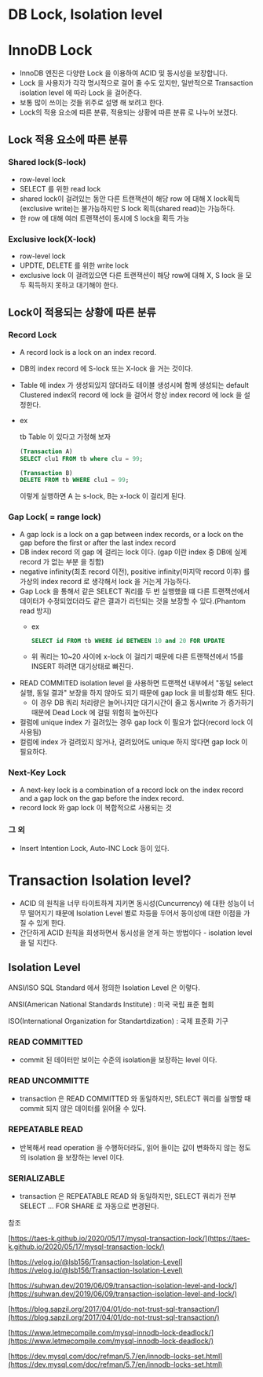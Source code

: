 # DB Lock,  Isolation level

# InnoDB Lock

- InnoDB 엔진은 다양한 Lock 을 이용하여 ACID 및 동시성을 보장합니다.
- Lock 을 사용자가 각각 명시적으로 걸어 줄 수도 있지만, 일반적으로 Transaction isolation level 에 따라 Lock 을 걸어준다.
- 보통 많이 쓰이는 것들 위주로 설명 해 보려고 한다.
- Lock의 적용 요소에 따른 분류, 적용되는 상황에 따른 분류 로 나누어 보겠다.

## Lock 적용 요소에 따른 분류

### Shared lock(S-lock)

- row-level lock
- SELECT 를 위한 read lock
- shared lock이 걸려있는 동안 다른 트랜잭션이 해당 row 에 대해 X lock획득(exclusive write)는 불가능하지만 S lock 획득(shared read)는 가능하다.
- 한 row 에 대해 여러 트랜잭션이 동시에 S lock을 획득 가능

### Exclusive lock(X-lock)

- row-level lock
- UPDTE, DELETE 를 위한 write lock
- exclusive lock 이 걸려있으면 다른 트랜잭션이 해당 row에 대해 X, S lock 을 모두 획득하지 못하고 대기해야 한다.

## Lock이 적용되는 상황에 따른 분류

### Record Lock

- A record lock is a lock on an index record.
- DB의 index record 에 S-lock 또는 X-lock 을 거는 것이다.
- Table 에 index 가 생성되있지 않더라도 테이블 생성시에 함께 생성되는 default Clustered index의 record 에 lock 을 걸어서 항상 index record 에 lock 을 설정한다.
- ex

    tb Table 이 있다고 가정해 보자

    ```sql
    (Transaction A)
    SELECT clu1 FROM tb where clu = 99;

    (Transaction B)
    DELETE FROM tb WHERE clu1 = 99; 
    ```

    이렇게 실행하면 A 는 s-lock,  B는 x-lock 이 걸리게 된다.

### Gap Lock( = range lock)

- A gap lock is a lock on a gap between index records, or a lock on the gap before the first or after the last index record
- DB index record 의 gap 에 걸리는 lock 이다. (gap 이란 index 중 DB에 실제 record 가 없는 부분 을 칭함)
- negative infinity(최초 record 이전), positive infinity(마지막 record 이후) 를 가상의 index record 로 생각해서 lock 을 거는게 가능하다.
- Gap Lock 을 통해서 같은 SELECT 쿼리를 두 번 실행했을 떄 다른 트랜잭션에서 데이터가 수정되었더라도 같은 결과가 리턴되는 것을 보장할 수 있다.(Phantom read 방지)
    - ex

        ```sql
        SELECT id FROM tb WHERE id BETWEEN 10 and 20 FOR UPDATE
        ```

    - 위 쿼리는 10~20 사이에 x-lock 이 걸리기 때문에 다른 트랜잭션에서  15를 INSERT 하려면 대기상태로 빠진다.
- READ COMMITED isolation level 을 사용하면 트랜잭션 내부에서 "동일 select 실행, 동일 결과" 보장을 하지 않아도 되기 때문에 gap lock 을 비활성화 해도 된다.
    - 이 경우 DB 쿼리 처리량은 늘어나지만 대기시간이 줄고 동시write 가 증가하기 때문에 Dead Lock 에 걸릴 위험히 높아진다
- 컬럼에 unique index 가 걸려있는 경우 gap lock 이 필요가 없다(record lock 이 사용됨)
- 컬럼에 index 가 걸려있지 않거나, 걸려있어도 unique 하지 않다면 gap lock 이 필요하다.

### Next-Key Lock

- A next-key lock is a combination of a record lock on the index record and a gap lock on the gap before the index record.
- record lock 와 gap lock 이 복합적으로 사용되는 것

### 그 외

- Insert Intention Lock, Auto-INC Lock 등이 있다.

# Transaction Isolation level?

- ACID 의 원칙을 너무 타이트하게 지키면 동시성(Cuncurrency) 에 대한 성능이 너무 떨어지기 때문에 Isolation Level 별로 차등을 두어서 동이성에 대한 이점을 가질 수 있게 한다.
- 간단하게 ACID 원칙을 희생하면서 동시성을 얻게 하는 방법이다 - isolation level 을 덜 지킨다.

## Isolation Level

ANSI/ISO SQL Standard 에서 정의한 Isolation Level 은 이렇다.

ANSI(American National Standards Institute) : 미국 국립 표준 협회

ISO(International Organization for Standartdization) : 국제 표준화 기구

### READ COMMITTED

- commit 된 데이터만 보이는 수준의 isolation을 보장하는 level 이다.

### READ UNCOMMITTE

- transaction 은 READ COMMITTED 와 동일하지만, SELECT 쿼리를 실행할 때 commit 되지 않은 데이터를 읽어올 수 있다.

### REPEATABLE READ

- 반복해서 read operation 을 수행하더라도, 읽어 들이는 값이 변화하지 않는 정도의 isolation 을 보장하는 level 이다.

### SERIALIZABLE

- transaction 은 REPEATABLE READ 와 동일하지만, SELECT 쿼리가 전부 SELECT ... FOR SHARE 로 자동으로 변경된다.

참조

[https://taes-k.github.io/2020/05/17/mysql-transaction-lock/](https://taes-k.github.io/2020/05/17/mysql-transaction-lock/)

[https://velog.io/@lsb156/Transaction-Isolation-Level](https://velog.io/@lsb156/Transaction-Isolation-Level)

[https://suhwan.dev/2019/06/09/transaction-isolation-level-and-lock/](https://suhwan.dev/2019/06/09/transaction-isolation-level-and-lock/)

[https://blog.sapzil.org/2017/04/01/do-not-trust-sql-transaction/](https://blog.sapzil.org/2017/04/01/do-not-trust-sql-transaction/)

[https://www.letmecompile.com/mysql-innodb-lock-deadlock/](https://www.letmecompile.com/mysql-innodb-lock-deadlock/)

[https://dev.mysql.com/doc/refman/5.7/en/innodb-locks-set.html](https://dev.mysql.com/doc/refman/5.7/en/innodb-locks-set.html)